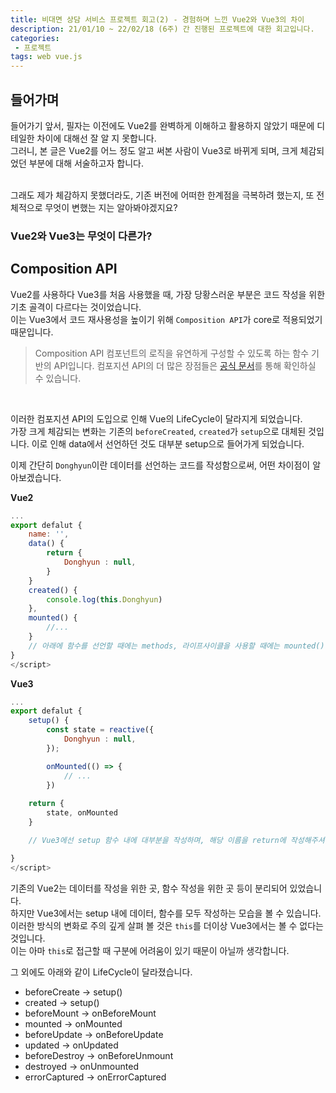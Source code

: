 ```yaml
---
title: 비대면 상담 서비스 프로젝트 회고(2) - 경험하며 느낀 Vue2와 Vue3의 차이
description: 21/01/10 ~ 22/02/18 (6주) 간 진행된 프로젝트에 대한 회고입니다.
categories:
 - 프로젝트
tags: web vue.js
---
```


## 들어가며

들어가기 앞서, 필자는 이전에도 Vue2를 완벽하게 이해하고 활용하지 않았기 때문에 디테일한 차이에 대해선 잘 알 지 못합니다. <br>
그러니, 본 글은 Vue2를 어느 정도 알고 써본 사람이 Vue3로 바뀌게 되며, 크게 체감되었던 부분에 대해 서술하고자 합니다. <br>

<br>
그래도 제가 체감하지 못했더라도, 기존 버전에 어떠한 한계점을 극복하려 했는지, 또 전체적으로 무엇이 변했는 지는 알아봐야겠지요?

### Vue2와 Vue3는 무엇이 다른가?



## Composition API
Vue2를 사용하다 Vue3를 처음 사용했을 때, 가장 당황스러운 부분은 코드 작성을 위한 기초 골격이 다르다는 것이었습니다. <br>
이는 Vue3에서 코드 재사용성을 높이기 위해 `Composition API`가 core로 적용되었기 때문입니다. <br>

> Composition API
> 컴포넌트의 로직을 유연하게 구성할 수 있도록 하는 함수 기반의 API입니다.
> 컴포지션 API의 더 많은 장점들은 [공식 문서](https://vuejs.org/guide/extras/composition-api-faq.html#what-is-composition-api)를 통해 확인하실 수 있습니다.

<br>

이러한 컴포지션 API의 도입으로 인해 Vue의 LifeCycle이 달라지게 되었습니다. <br> 
가장 크게 체감되는 변화는 기존의 `beforeCreated`, `created`가 `setup`으로 대체된 것입니다. 이로 인해 data에서 선언하던 것도 대부분 setup으로 들어가게 되었습니다. <br>

이제 간단히 `Donghyun`이란 데이터를 선언하는 코드를 작성함으로써, 어떤 차이점이 알아보겠습니다. <br>

**Vue2**
```javascript
...
export defalut {
    name: '',
    data() {
        return {
            Donghyun : null,
        }
    }
    created() {
        console.log(this.Donghyun)
    },
    mounted() {
        //...
    }
    // 아래에 함수를 선언할 때에는 methods, 라이프사이클을 사용할 때에는 mounted() 등을 추가하여 선언할 수 있습니다.
}
</script>
```

**Vue3**
```javascript
...
export defalut {
    setup() {
        const state = reactive({
            Donghyun : null,
        });

        onMounted(() => {
            // ...
        })
        
    return {
        state, onMounted
    }

    // Vue3에선 setup 함수 내에 대부분을 작성하며, 해당 이름을 return에 작성해주셔야 합니다. 

}
</script>
```

기존의 Vue2는 데이터를 작성을 위한 곳, 함수 작성을 위한 곳 등이 분리되어 있었습니다. <br>
하지만 Vue3에서는 setup 내에 데이터, 함수를 모두 작성하는 모습을 볼 수 있습니다. <br>
이러한 방식의 변화로 주의 깊게 살펴 볼 것은 `this`를 더이상 Vue3에서는 볼 수 없다는 것입니다. <br>
이는 아마 `this`로 접근할 때 구분에 어려움이 있기 때문이 아닐까 생각합니다. <br>

그 외에도 아래와 같이 LifeCycle이 달라졌습니다. 
- beforeCreate -> setup()
- created -> setup()
- beforeMount -> onBeforeMount
- mounted -> onMounted
- beforeUpdate -> onBeforeUpdate
- updated -> onUpdated
- beforeDestroy -> onBeforeUnmount
- destroyed -> onUnmounted
- errorCaptured -> onErrorCaptured





## 



